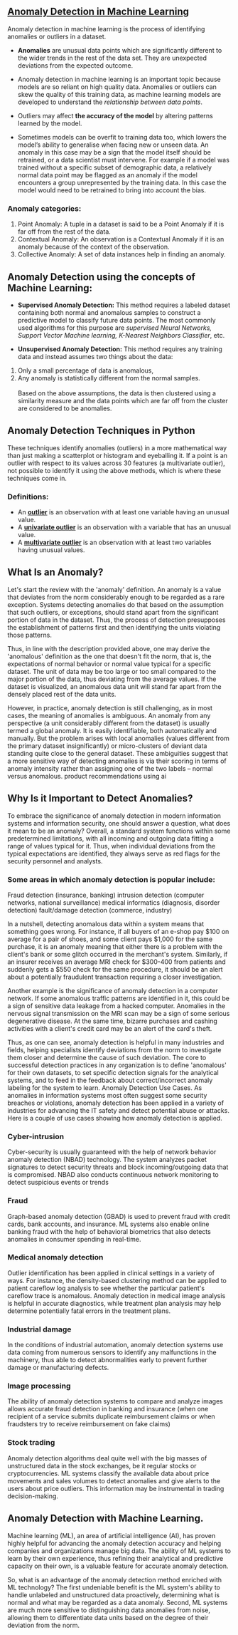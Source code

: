 ## [Anomaly Detection in Machine Learning](#top)

Anomaly detection in machine learning is the process of identifying anomalies or outliers in a dataset. 

- **Anomalies** are unusual data points which are significantly different to the wider trends in the rest of the data set. They are unexpected deviations from the expected outcome. 

- Anomaly detection in machine learning is an important topic because models are so reliant on high quality data. Anomalies or outliers can skew the quality of this training data, as machine learning models are developed to understand the *relationship between data points*. 

- Outliers may affect **the accuracy of the model** by altering patterns learned by the model. 

- Sometimes models can be overfit to training data too, which lowers the model’s ability to generalise when facing new or unseen data. An anomaly in this case may be a sign that the model itself should be retrained, or a data scientist must intervene. For example if a model was trained without a specific subset of demographic data, a relatively normal data point may be flagged as an anomaly if the model encounters a group unrepresented by the training data. In this case the model would need to be retrained to bring into account the bias. 


### Anomaly categories:
 

1. Point Anomaly: A tuple in a dataset is said to be a Point Anomaly if it is far off from the rest of the data.
2. Contextual Anomaly: An observation is a Contextual Anomaly if it is an anomaly because of the context of the observation.
3. Collective Anomaly: A set of data instances help in finding an anomaly.


## Anomaly Detection using the concepts of Machine Learning:
 
 
* **Supervised Anomaly Detection:** This method requires a labeled dataset containing both normal and anomalous samples to construct a predictive model to classify future data points. The most commonly used algorithms for this purpose are *supervised Neural Networks, Support Vector Machine learning, K-Nearest Neighbors Classifier*, etc.

* **Unsupervised Anomaly Detection:** This method requires any training data and instead assumes two things about the data: <br>
1. Only a small percentage of data is anomalous, 
2. Any anomaly is statistically different from the normal samples. <br><br>
Based on the above assumptions, the data is then clustered using a similarity measure and the data points which are far off from the cluster are considered to be anomalies.


## Anomaly Detection Techniques in Python

These techniques identify anomalies (outliers) in a more mathematical way than just making a scatterplot or histogram and eyeballing it. If a point is an outlier with respect to its values across 30 features (a multivariate outlier), not possible to identify it using the above methods, which is where these techniques come in.

### Definitions:

- An <ins>__outlier__</ins> is an observation with at least one variable having an unusual value.
- A <ins>**univariate outlier**</ins> is an observation with a variable that has an unusual value.
- A <ins>**multivariate outlier**</ins> is an observation with at least two variables having unusual values.


## What Is an Anomaly?
Let's start the review with the 'anomaly' definition. An anomaly is a value that deviates from the norm considerably enough to be regarded as a rare exception. Systems detecting anomalies do that based on the assumption that such outliers, or exceptions, should stand apart from the significant portion of data in the dataset. Thus, the process of detection presupposes the establishment of patterns first and then identifying the units violating those patterns.

Thus, in line with the description provided above, one may derive the 'anomalous' definition as the one that doesn't fit the norm, that is, the expectations of normal behavior or normal value typical for a specific dataset. The unit of data may be too large or too small compared to the major portion of the data, thus deviating from the average values. If the dataset is visualized, an anomalous data unit will stand far apart from the densely placed rest of the data units.

However, in practice, anomaly detection is still challenging, as in most cases, the meaning of anomalies is ambiguous. An anomaly from any perspective (a unit considerably different from the dataset) is usually termed a global anomaly. It is easily identifiable, both automatically and manually. But the problem arises with local anomalies (values different from the primary dataset insignificantly) or micro-clusters of deviant data standing quite close to the general dataset. These ambiguities suggest that a more sensitive way of detecting anomalies is via their scoring in terms of anomaly intensity rather than assigning one of the two labels – normal versus anomalous.
product recommendations using ai
## Why Is it Important to Detect Anomalies?
To embrace the significance of anomaly detection in modern information systems and information security, one should answer a question, what does it mean to be an anomaly? Overall, a standard system functions within some predetermined limitations, with all incoming and outgoing data fitting a range of values typical for it. Thus, when individual deviations from the typical expectations are identified, they always serve as red flags for the security personnel and analysts.

### Some areas in which anomaly detection is popular include:

Fraud detection (insurance, banking)
intrusion detection (computer networks, national surveillance)
medical informatics (diagnosis, disorder detection)
fault/damage detection (commerce, industry)

In a nutshell, detecting anomalous data within a system means that something goes wrong. For instance, if all buyers of an e-shop pay $100 on average for a pair of shoes, and some client pays $1,000 for the same purchase, it is an anomaly meaning that either there is a problem with the client's bank or some glitch occurred in the merchant's system. Similarly, if an insurer receives an average MRI check for $300-400 from patients and suddenly gets a $550 check for the same procedure, it should be an alert about a potentially fraudulent transaction requiring a closer investigation.

Another example is the significance of anomaly detection in a computer network. If some anomalous traffic patterns are identified in it, this could be a sign of sensitive data leakage from a hacked computer. Anomalies in the nervous signal transmission on the MRI scan may be a sign of some serious degenerative disease. At the same time, bizarre purchases and cashing activities with a client's credit card may be an alert of the card's theft.

Thus, as one can see, anomaly detection is helpful in many industries and fields, helping specialists identify deviations from the norm to investigate them closer and determine the cause of such deviation. The core to successful detection practices in any organization is to define 'anomalous' for their own datasets, to set specific detection signals for the analytical systems, and to feed in the feedback about correct/incorrect anomaly labeling for the system to learn.
Anomaly Detection Use Cases.
As anomalies in information systems most often suggest some security breaches or violations, anomaly detection has been applied in a variety of industries for advancing the IT safety and detect potential abuse or attacks. Here is a couple of use cases showing how anomaly detection is applied.

### Cyber-intrusion
Cyber-security is usually guaranteed with the help of network behavior anomaly detection (NBAD) technology. The system analyzes packet signatures to detect security threats and block incoming/outgoing data that is compromised. NBAD also conducts continuous network monitoring to detect suspicious events or trends

### Fraud
Graph-based anomaly detection (GBAD) is used to prevent fraud with credit cards, bank accounts, and insurance. ML systems also enable online banking fraud with the help of behavioral biometrics that also detects anomalies in consumer spending in real-time.

### Medical anomaly detection
Outlier identification has been applied in clinical settings in a variety of ways. For instance, the density-based clustering method can be applied to patient careflow log analysis to see whether the particular patient's careflow trace is anomalous. Anomaly detection in medical image analysis is helpful in accurate diagnostics, while treatment plan analysis may help determine potentially fatal errors in the treatment plans.

### Industrial damage
In the conditions of industrial automation, anomaly detection systems use data coming from numerous sensors to identify any malfunctions in the machinery, thus able to detect abnormalities early to prevent further damage or manufacturing defects.

### Image processing
The ability of anomaly detection systems to compare and analyze images allows accurate fraud detection in banking and insurance (when one recipient of a service submits duplicate reimbursement claims or when fraudsters try to receive reimbursement on fake claims)

### Stock trading
Anomaly detection algorithms deal quite well with the big masses of unstructured data in the stock exchanges, be it regular stocks or cryptocurrencies. ML systems classify the available data about price movements and sales volumes to detect anomalies and give alerts to the users about price outliers. This information may be instrumental in trading decision-making.


## Anomaly Detection with Machine Learning.
Machine learning (ML), an area of artificial intelligence (AI), has proven highly helpful for advancing the anomaly detection accuracy and helping companies and organizations manage big data. The ability of ML systems to learn by their own experience, thus refining their analytical and predictive capacity on their own, is a valuable feature for accurate anomaly detection.

So, what is an advantage of the anomaly detection method enriched with ML technology? The first undeniable benefit is the ML system's ability to handle unlabeled and unstructured data proactively, determining what is normal and what may be regarded as a data anomaly. Second, ML systems are much more sensitive to distinguishing data anomalies from noise, allowing them to differentiate data units based on the degree of their deviation from the norm.